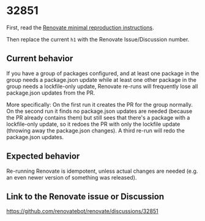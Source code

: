 # 32851

First, read the [Renovate minimal reproduction instructions](https://github.com/renovatebot/renovate/blob/main/docs/development/minimal-reproductions.md).

Then replace the current `h1` with the Renovate Issue/Discussion number.

## Current behavior

If you have a group of packages configured, and at least one package in the group needs a package.json update while at least one other package in the group needs a lockfile-only update, Renovate re-runs will frequently lose all package.json updates from the PR.

More specifically: On the first run it creates the PR for the group normally. On the second run it finds no package.json updates are needed (because the PR already contains them) but still sees that there's a package with a lockfile-only update, so it redoes the PR with only the lockfile update (throwing away the package.json changes). A third re-run will redo the package.json updates.

## Expected behavior

Re-running Renovate is idempotent, unless actual changes are needed (e.g. an even newer version of something was released).

## Link to the Renovate issue or Discussion

https://github.com/renovatebot/renovate/discussions/32851
